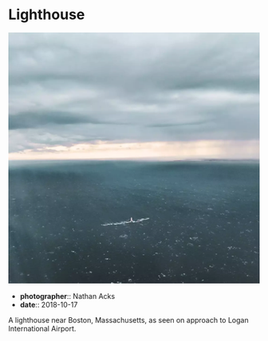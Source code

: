 # Lighthouse

![A lighthouse seen from the air](assets/2018-10-17-lighthouse.webp)

* **photographer**:: Nathan Acks
* **date**:: 2018-10-17

A lighthouse near Boston, Massachusetts, as seen on approach to Logan International Airport.
